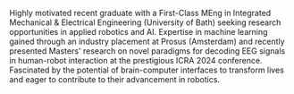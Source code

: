 
<!---
mmdt01/mmdt01 is a ✨ special ✨ repository because its `README.md` (this file) appears on your GitHub profile.
You can click the Preview link to take a look at your changes.
--->
Highly motivated recent graduate with a First-Class MEng in Integrated Mechanical & Electrical Engineering (University of Bath) seeking research opportunities in applied robotics and AI. Expertise in machine learning gained through an industry placement at Prosus (Amsterdam) and recently presented Masters' research on novel paradigms for decoding EEG signals in human-robot interaction at the prestigious ICRA 2024 conference.  Fascinated by the potential of brain-computer interfaces to transform lives and eager to contribute to their advancement in robotics. 
